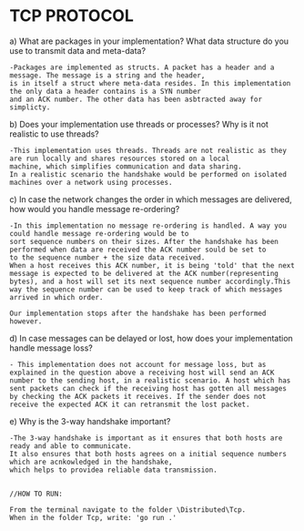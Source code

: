 # TCP PROTOCOL

a) What are packages in your implementation? What data structure do you use to transmit data and meta-data?

    -Packages are implemented as structs. A packet has a header and a message. The message is a string and the header,
    is in itself a struct where meta-data resides. In this implementation the only data a header contains is a SYN number
    and an ACK number. The other data has been asbtracted away for simplicty.

b) Does your implementation use threads or processes? Why is it not realistic to use threads?

    -This implementation uses threads. Threads are not realistic as they are run locally and shares resources stored on a local
    machine, which simplifies communication and data sharing. 
    In a realistic scenario the handshake would be performed on isolated machines over a network using processes.

c) In case the network changes the order in which messages are delivered, how would you handle message re-ordering?

    -In this implementation no message re-ordering is handled. A way you could handle message re-ordering would be to 
    sort sequence numbers on their sizes. After the handshake has been performed when data are received the ACK number sould be set to
    to the sequence number + the size data received. 
    When a host receives this ACK number, it is being 'told' that the next message is expected to be delivered at the ACK number(representing bytes), and a host will set its next sequence number accordingly.This way the sequence number can be used to keep track of which messages arrived in which order.

    Our implementation stops after the handshake has been performed however.

d) In case messages can be delayed or lost, how does your implementation handle message loss?

    - This implementation does not account for message loss, but as explained in the question above a receiving host will send an ACK
    number to the sending host, in a realistic scenario. A host which has sent packets can check if the receiving host has gotten all messages by checking the ACK packets it receives. If the sender does not receive the expected ACK it can retransmit the lost packet.

e) Why is the 3-way handshake important?

    -The 3-way handshake is important as it ensures that both hosts are ready and able to communicate.
    It also ensures that both hosts agrees on a initial sequence numbers which are acnkowledged in the handshake, 
    which helps to providea reliable data transmission.


    //HOW TO RUN:

    From the terminal navigate to the folder \Distributed\Tcp.   
    When in the folder Tcp, write: 'go run .'
